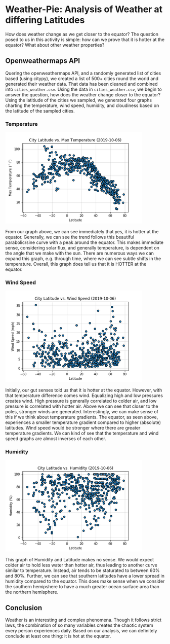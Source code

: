 # Weather-Pie: Analysis of Weather at differing Latitudes

How does weather change as we get closer to the equator? The question posed to us in this activity is simple: how can we prove that it is hotter at the equator? What about other weather properties?

## Openweathermaps API

Quering the openweathermaps API, and a randomly generated list of cities based (using citypy), we created a list of 500+ cities round the world and generated their weather data. That data has been cleaned and combined into `cities_weather.csv`.
Using the data in `cities_weather.csv`, we begin to answer the question, how does the weather change closer to the equator? Using the latitiude of the cities we sampled, we generated four graphs charting the temperature, wind speed, humidity, and cloudiness based on the latitude of the sampled cities.

### Temperature

![](./Images/Latitude_Temp.png)

From our graph above, we can see immediately that yes, it is hotter at the equator. Generally, we can see the trend follows this beautiful parabolic/sine curve with a peak around the equator. This makes immediate sense, considering solar flux, and generally temperature, is dependent on the angle that we make with the sun. There are numerous ways we can expand this graph, e.g. through time, where we can see subtle shifts in the temperature. Overall, this graph does tell us that it is HOTTER at the equator. 

### Wind Speed

![](./Images/Latitude_Wind.png)

Initially, our gut senses told us that it is hotter at the equator. However, with that temperature difference comes wind. Equalizing high and low pressures creates wind. High pressure is generally correlated to colder air, and low pressure is correlated with hotter air. Above we can see that closer to the poles, stronger winds are generated. Interestingly, we can make sense of this if we think about temperature gradients. The equator, as seen above, experiences a smaller temperature gradient compared to higher (absolute) latitudes. Wind speed would be stronger where there are greater temperature gradients. We can kind of see that the temperature and wind speed graphs are almost inverses of each other.

### Humidity

![](./Images/Latitude_Humidity.png)

This graph of Humidity and Latitude makes no sense. We would expect colder air to hold less water than hotter air, thus leading to another curve similar to temperature. Instead, air tends to be staturated to between 60\% and 80\%. Further, we can see that southern latitudes have a lower spread in humidity compared to the equator. This does make sense when we consider the southern hemipshere to have a much greater ocean surface area than the northern hemisphere.

## Conclusion

Weather is an interesting and complex phenomena. Though it follows strict laws, the combination of so many variables creates the chaotic system every person experiences daily. Based on our analysis, we can definitely conclude at least one thing: it is hot at the equator. 